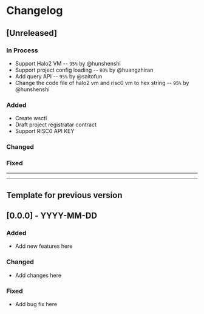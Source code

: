# Changelog

## [Unreleased]

### In Process
- Support Halo2 VM -- `95%` by @hunshenshi 
- Support project config loading -- `80%` by @huangzhiran
- Add query API -- `95%` by @saitofun
- Change the code file of halo2 vm and risc0 vm to hex string -- `95%` by @hunshenshi

### Added
- Create wsctl
- Draft project registratar contract
- Support RISC0 API KEY

### Changed

### Fixed

---
---
Template for previous version
---
## [0.0.0] - YYYY-MM-DD

### Added
- Add new features here

### Changed
- Add changes here

### Fixed
- Add bug fix here

